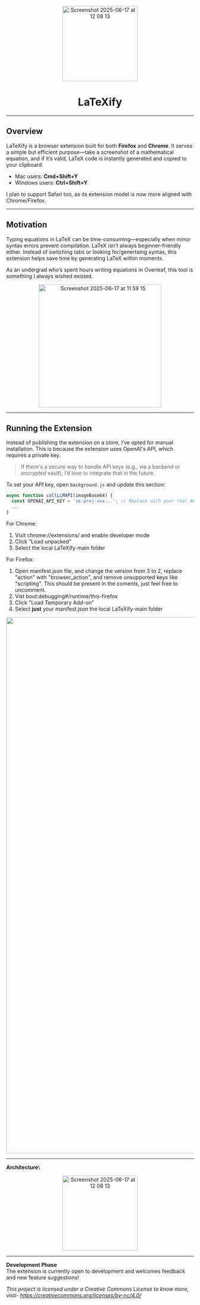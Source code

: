<p align="center">
  <img width="202" alt="Screenshot 2025-06-17 at 12 08 13" src="https://github.com/user-attachments/assets/c4efbcfb-7af4-4043-93a4-7483ee52e002" />
</p>

<h1 align="center">LaTeXify</h1>

---

## Overview

LaTeXify is a browser extension built for both **Firefox** and **Chrome**. It serves a simple but efficient purpose—take a screenshot of a mathematical equation, and if it’s valid, LaTeX code is instantly generated and copied to your clipboard.

- Mac users: **Cmd+Shift+Y**  
- Windows users: **Ctrl+Shift+Y**

I plan to support Safari too, as its extension model is now more aligned with Chrome/Firefox.

---

## Motivation

Typing equations in LaTeX can be time-consuming—especially when minor syntax errors prevent compilation. LaTeX isn’t always beginner-friendly either. Instead of switching tabs or looking for/genertaing syntax, this extension helps save time by generating LaTeX within moments.

As an undergrad who’s spent hours writing equations in Overleaf, this tool is something I always wished existed.

<p align="center">
  <img width="330" alt="Screenshot 2025-06-17 at 11 59 15" src="https://github.com/user-attachments/assets/60082085-d6c3-4384-b824-acdcfa3db3f4" />
</p>

---

## Running the Extension

Instead of publishing the extension on a store, I’ve opted for manual installation. This is because the extension uses OpenAI's API, which requires a private key.

> If there's a secure way to handle API keys (e.g., via a backend or encrypted vault), I’d love to integrate that in the future.

To set your API key, open `background.js` and update this section:

```js
async function callLLMAPI(imageBase64) {
  const OPENAI_API_KEY = 'sk-proj-xxx...'; // Replace with your real API key
  ...
}
```

For Chrome: 
1. Visit chrome://extensions/ and enable developer mode
2. Click “Load unpacked”
3. Select the local LaTeXify-main folder

For Firefox:
1. Open manifest.json file, and change the version from 3 to 2, replace "action" with "browser_action", and remove unsupported keys like "scripting". This should be present in the coments, just feel free to uncomment.
2. Vist bout:debugging#/runtime/this-firefox
3.  Click "Load Temporary Add-on"
4.   Select **just** your manifest.json the local LaTeXify-main folder

<p align="center">
  <img width="1440" alt="Screenshot 2025-06-17 at 12 18 27" src="https://github.com/user-attachments/assets/598cf03c-0cba-4d0a-97f9-ce1d68e22d99" />
</p>

---

**Architecture**\

<p align="center">
  <img width="202" alt="Screenshot 2025-06-17 at 12 08 13" src="https://github.com/user-attachments/assets/c4efbcfb-7af4-4043-93a4-7483ee52e002" />
</p>

---

**Development Phase**\
The extension is currently open to development and welcomes feedback and new feature suggestions!

_This project is licensed under a Creative Commons License to know more, visti- https://creativecommons.org/licenses/by-nc/4.0/_
